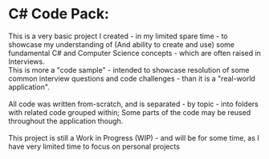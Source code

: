# C# Code Pack: 
This is a very basic project I created - in my limited spare time - to showcase my understanding of (And ability to create and use) some fundamental C# and Computer Science concepts - which are often raised in Interviews. 
<br>
This is more a "code sample" - intended to showcase resolution of some common interview questions and code challenges - than it is a "real-world application".
<br>
</br>
All code was written from-scratch, and is separated - by topic - into folders with related code grouped within; Some parts of the code may be reused throughout the application though.
<br>
</br>
This project is still a Work in Progress (WIP) - and will be for some time, as I have very limited time to focus on personal projects
